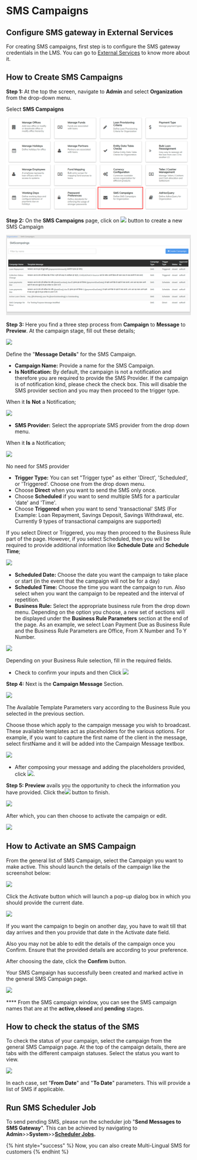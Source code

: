 # SMS Campaigns

## **Configure SMS gateway in External Services**

For creating SMS campaigns, first step is to configure the SMS gateway credentials in the LMS. You can go to [External Services](../system/external-services.md#configuring-message-gateway-in-platform) to know more about it.

## **How to Create SMS Campaigns**

**Step 1:** At the top the screen, navigate to **Admin** and select **Organization** from the drop-down menu.

Select **SMS Campaigns**

![](../../../.gitbook/assets/sms.png)

**Step 2:** On the **SMS Campaigns** page, click on ![](https://mifosforge.jira.com/wiki/download/thumbnails/165871671/3.png?version=1\&modificationDate=1478190364254\&cacheVersion=1\&api=v2\&width=100\&height=20) button to create a new SMS Campaign

![](../../../.gitbook/assets/smslist.png)

**Step 3:** Here you find a three step process from **Campaign** to **Message** to **Preview**. At the campaign stage, fill out these details;

![](https://mifosforge.jira.com/wiki/download/attachments/165871671/firstStep.png?version=1\&modificationDate=1553095156901\&cacheVersion=1\&api=v2)

Define the "**Message Details**" for the SMS Campaign.

* **Campaign Name:** Provide a name for the SMS Campaign.
* **Is Notification:** By default, the campaign is not a notification and therefore you are required to provide the SMS Provider. If the campaign is of notification kind, please check the check box. This will disable the SMS provider section and you may then proceed to the trigger type.

When it **Is** **Not** a Notification;

![](https://mifosforge.jira.com/wiki/download/attachments/165871671/notNotification.png?version=1\&modificationDate=1553175824762\&cacheVersion=1\&api=v2)

* **SMS Provider:** Select the appropriate SMS provider from the drop down menu.

When it **Is** a Notification;

![](https://mifosforge.jira.com/wiki/download/attachments/165871671/isNotification.png?version=1\&modificationDate=1553175807081\&cacheVersion=1\&api=v2)

No need for SMS provider

* **Trigger Type:** You can set "Trigger type" as either 'Direct', 'Scheduled', or  'Triggered'. Choose one from the drop down menu.
* Choose **Direct** when you want to send the SMS only once.
* Choose **Scheduled** if you want to send multiple SMS for a particular 'date' and 'Time'.
* Choose **Triggered** when you want to send 'transactional' SMS (For Example: Loan Repayment, Savings Deposit, Savings Withdrawal, etc. Currently 9 types of transactional campaigns are supported)

If you select Direct or Triggered, you may then proceed to the Business Rule part of the page. However, if you select Scheduled, then you will be required to provide additional information like **Schedule Date** and **Schedule Time**;

![](https://mifosforge.jira.com/wiki/download/attachments/165871671/scheduled.png?version=1\&modificationDate=1553177128023\&cacheVersion=1\&api=v2)

* **Scheduled Date:** Choose the date you want the campaign to take place or start (in the event that the campaign will not be for a day)
* **Scheduled Time:** Choose the time you want the campaign to run. Also select when you want the campaign to be repeated and the interval of repetition.
* **Business Rule:** Select the appropriate business rule from the drop down menu. Depending on the option you choose, a new set of sections will be displayed under the **Business Rule Parameters** section at the end of the page. As an example, we select Loan Payment Due as Business Rule and the Business Rule Parameters are Office, From X Number and To Y Number.

![](https://mifosforge.jira.com/wiki/download/attachments/165871671/loanPaymentsDueSection.png?version=1\&modificationDate=1554400109255\&cacheVersion=1\&api=v2)

Depending on your Business Rule selection, fill in the required fields.

* Check to confirm your inputs and then Click ![](https://mifosforge.jira.com/wiki/download/thumbnails/165871671/6.png?version=1\&modificationDate=1478190362934\&cacheVersion=1\&api=v2\&width=60\&height=23)

**Step 4:** Next is the **Campaign Message** Section.&#x20;

![](https://mifosforge.jira.com/wiki/download/attachments/165871671/messageSection.png?version=1\&modificationDate=1554400728095\&cacheVersion=1\&api=v2)

The Available Template Parameters vary according to the Business Rule you selected in the previous section.

Choose those which apply to the campaign message you wish to broadcast. These available templates act as placeholders for the various options. For example, if you want to capture the first name of the client in the message, select firstName and it will be added into the Campaign Message textbox.

![](https://mifosforge.jira.com/wiki/download/attachments/165871671/firstNamePlaceHolder.png?version=1\&modificationDate=1554401277642\&cacheVersion=1\&api=v2)

* After composing your message and adding the placeholders provided, click ![](https://mifosforge.jira.com/wiki/download/attachments/165871671/6.png?version=1\&modificationDate=1478190362934\&cacheVersion=1\&api=v2).

**Step 5: Preview** avails you the opportunity to check the information you have provided. Click the![](https://mifosforge.jira.com/wiki/download/attachments/165871671/6.png?version=1\&modificationDate=1478190362934\&cacheVersion=1\&api=v2) button to finish.

![](https://mifosforge.jira.com/wiki/download/attachments/165871671/preview.png?version=1\&modificationDate=1554401814901\&cacheVersion=1\&api=v2)

After which, you can then choose to activate the campaign or edit.

![](https://mifosforge.jira.com/wiki/download/attachments/165871671/viewSmsCampaign.png?version=1\&modificationDate=1554402051962\&cacheVersion=1\&api=v2)

## **How to Activate an SMS Campaign**

From the general list of SMS Campaign, select the Campaign you want to make active. This should launch the details of the campaign like the screenshot below:

![](https://mifosforge.jira.com/wiki/download/attachments/165871671/activate.png?version=1\&modificationDate=1554403101256\&cacheVersion=1\&api=v2)

Click the Activate button which will launch a pop-up dialog box in which you should provide the current date.

![](https://mifosforge.jira.com/wiki/download/attachments/165871671/activatePopup.png?version=1\&modificationDate=1554403236930\&cacheVersion=1\&api=v2)

If you want the campaign to begin on another day, you have to wait till that day arrives and then you provide that date in the Activate date field.

Also you may not be able to edit the details of the campaign once you Confirm. Ensure that the provided details are according to your preference.

After choosing the date, click the **Confirm** button.

Your SMS Campaign has successfully been created and marked active in the general SMS Campaign page.

![](https://mifosforge.jira.com/wiki/download/attachments/165871671/markedActive.png?version=1\&modificationDate=1554403931940\&cacheVersion=1\&api=v2)

&#x20;**** From the SMS campaign window, you can see the SMS campaign names that are at the **active,closed** and **pending** stages.

## **How to check the status of the SMS**

To check the status of your campaign, select the campaign from the general SMS Campaign page. At the top of the campaign details, there are tabs with the different campaign statuses. Select the status you want to view.

![](https://mifosforge.jira.com/wiki/download/attachments/165871671/statusTabs.png?version=1\&modificationDate=1554404264369\&cacheVersion=1\&api=v2)

In each case, set "**From Date**" and "**To Date**" parameters. This will provide a list of SMS if applicable.

## Run SMS Scheduler Job

To send pending SMS, please run the scheduler job "**Send Messages to SMS Gateway**". This can be achieved by navigating to **Admin**>>**System**>>[**Scheduler Jobs**](../system/manage-scheduler-jobs.md)**.**

{% hint style="success" %}
Now, you can also create Multi-Lingual SMS for customers
{% endhint %}
